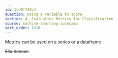 ```yaml
---
id: 1cd9f749c4
question: Using a variable to score
section: 4. Evaluation Metrics for Classification
course: machine-learning-zoomcamp
sort_order: 1410
---
```


Metrics can be used on a series or a dataframe

~~Ella Sahnan~~

